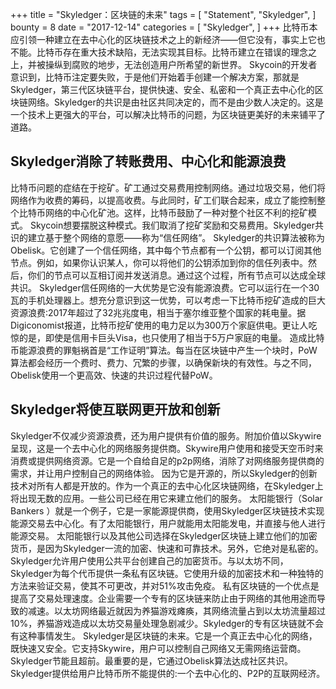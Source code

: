 +++
title = "Skyledger：区块链的未来"
tags = [
    "Statement",
    "Skyledger",
]
bounty = 8
date = "2017-12-14"
categories = [
    "Skyledger",
]
+++
比特币本应引领一种建立在去中心化的区块链技术之上的新经济——但它没有，事实上它也不能。比特币存在重大技术缺陷，无法实现其目标。比特币建立在错误的理念之上，并被操纵到腐败的地步，无法创造用户所希望的新世界。
Skycoin的开发者意识到，比特币注定要失败，于是他们开始着手创建一个解决方案，那就是Skyledger，第三代区块链平台，提供快速、安全、私密和一个真正去中心化的区块链网络。Skyledger的共识是由社区共同决定的，而不是由少数人决定的。这是一个技术上更强大的平台，可以解决比特币的问题，为区块链更美好的未来铺平了道路。
## Skyledger消除了转账费用、中心化和能源浪费
比特币问题的症结在于挖矿。矿工通过交易费用控制网络。通过垃圾交易，他们将网络作为收费的筹码，以提高收费。与此同时，矿工们联合起来，成立了能控制整个比特币网络的中心化矿池。这样，比特币鼓励了一种对整个社区不利的挖矿模式。
Skycoin想要摆脱这种模式。我们取消了挖矿奖励和交易费用。Skyledger共识的建立基于整个网络的意愿——称为“信任网络”。
Skyledger的共识算法被称为Obelisk。它创建了一个信任网络，其中每个节点都有一个公钥，都可以订阅其他节点。例如，如果你认识某人，你可以将他们的公钥添加到你的信任列表中。然后，你们的节点可以互相订阅并发送消息。通过这个过程，所有节点可以达成全球共识。
Skyledger信任网络的一大优势是它没有能源浪费。它可以运行在一个30瓦的手机处理器上。想充分意识到这一优势，可以考虑一下比特币挖矿造成的巨大资源浪费:2017年超过了32兆兆度电，相当于塞尔维亚整个国家的耗电量。据Digiconomist报道，比特币挖矿使用的电力足以为300万个家庭供电。更让人吃惊的是，即使是信用卡巨头Visa，也只使用了相当于5万户家庭的电量。
造成比特币能源浪费的罪魁祸首是“工作证明”算法。每当在区块链中产生一个块时，PoW算法都会经历一个费时、费力、冗繁的步骤，以确保新块的有效性。与之不同，Obelisk使用一个更高效、快速的共识过程代替PoW。
## Skyledger将使互联网更开放和创新
Skyledger不仅减少资源浪费，还为用户提供有价值的服务。附加价值以Skywire呈现，这是一个去中心化的网络服务提供商。Skywire用户使用和接受天空币时来消费或提供网络资源。它是一个自给自足的p2p网络，消除了对网络服务提供商的需求，并让用户控制自己的网络体验。
因为它是开源的，所以Skyledger的创新技术对所有人都是开放的。作为一个真正的去中心化区块链网络，在Skyledger上将出现无数的应用。一些公司已经在用它来建立他们的服务。
太阳能银行（Solar Bankers ）就是一个例子，它是一家能源提供商，使用Skyledger区块链技术实现能源交易去中心化。有了太阳能银行，用户就能用太阳能发电，并直接与他人进行能源交易。
太阳能银行以及其他公司选择在Skyledger区块链上建立他们的加密货币，是因为Skyledger一流的加密、快速和可靠技术。另外，它绝对是私密的。
Skyledger允许用户使用公共平台创建自己的加密货币。与以太坊不同，Skyledger为每个代币提供一条私有区块链。它使用升级的加密技术和一种独特的方法来验证交易，使其不可更改，并对51%攻击免疫。
私有区块链的一个优点是提高了交易处理速度。企业需要一个专有的区块链来防止由于网络的其他用途而导致的减速。以太坊网络最近就因为养猫游戏瘫痪，其网络流量占到以太坊流量超过10%，养猫游戏造成以太坊交易量处理急剧减少。Skyledger的专有区块链就不会有这种事情发生。
Skyledger是区块链的未来。它是一个真正去中心化的网络，既快速又安全。它支持Skywire，用户可以控制自己网络又无需网络运营商。Skyledger节能且超前。最重要的是，它通过Obelisk算法达成社区共识。Skyledger提供给用户比特币所不能提供的:一个去中心化的、P2P的互联网经济。
